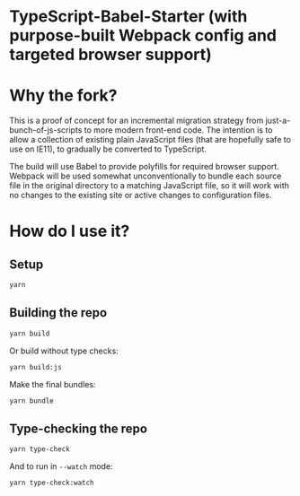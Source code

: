 # TypeScript-Babel-Starter (with purpose-built Webpack config and targeted browser support)

# Why the fork?

This is a proof of concept for an incremental migration strategy from just-a-bunch-of-js-scripts to more modern front-end code. The intention is to allow a collection of existing plain JavaScript files (that are hopefully safe to use on IE11), to gradually be converted to TypeScript.

The build will use Babel to provide polyfills for required browser support. Webpack will be used somewhat unconventionally to bundle each source file in the original directory to a matching JavaScript file, so it will work with no changes to the existing site or active changes to configuration files.

# How do I use it?

## Setup

```sh
yarn
```

## Building the repo

```sh
yarn build
```

Or build without type checks:

```sh
yarn build:js
```

Make the final bundles:

```sh
yarn bundle
```

## Type-checking the repo

```sh
yarn type-check
```

And to run in `--watch` mode:

```sh
yarn type-check:watch
```
